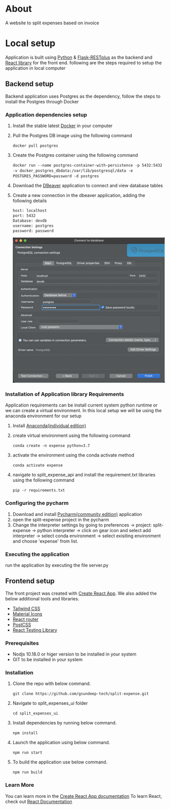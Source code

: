 # About

A website to split expenses based on invoice

# Local setup

Application is built using [Python](https://www.python.org/) & [Flask-RESTplus](https://flask-restplus.readthedocs.io/en/stable/) as the backend and [React library](https://reactjs.org/) for the front end. following are the steps required to setup the application in local computer

## Backend setup

Backend application uses Postgres as the dependency, follow the steps to install the Postgres through Docker

### Application dependencies setup

1. Install the stable latest [Docker](https://www.docker.com/products/docker-desktop) in your computer
2. Pull the Postgres DB image using the following command

   `docker pull postgres`

3. Create the Postgres container using the following command

   `docker run --name postgres-container-with-persistence -p 5432:5432 -v docker_postgres_dbdata:/var/lib/postgresql/data -e POSTGRES_PASSWORD=password -d postgres`

4. Download the [DBeaver](https://dbeaver.io/) application to connect and view database tables
5. Create a new connection in the dbeaver application, adding the following details

   ```
   host: localhost
   port: 5432
   Database: devdb
   username: postgres
   password: password
   ```

   ![Dbeaver Database connectionn](./documentation/pictures/db_connection.png "Dbeaver Database connection")

### Installation of Application library Requirements

Application requirements can be install current system python runtime or we can create a virtual environment. In this local setup we will be using the anaconda environment for our setup

1. Install [Anaconda(individual edition)](https://www.anaconda.com/products/individual)
2. create virtual environment using the following command

   `conda create -n expense python=3.7`

3. activate the environment using the conda activate method

   `conda activate expense`

4. navigate to split_expense_api and install the requirement.txt libraries using the following command

   `pip -r requirements.txt`

### Configuring the pycharm

1. Download and install [Pycharm(community edition)](https://www.jetbrains.com/pycharm/download/) application
2. open the split-expense project in the pycharm
3. Change the interpreter settings by going to preferences -> project: split-expense -> python interpreter -> click on gear icon and select add interpreter -> select conda environment -> select exisiting environment and choose 'expense' from list.

### Executing the application

run the application by executing the file server.py

## Frontend setup

The front project was created with [Create React App](https://reactjs.org/docs/create-a-new-react-app.html). We also added the below additional tools and libraries.

- [Tailwind CSS](https://tailwindcss.com/)
- [Material Icons](https://material.io/resources/icons/?style=baseline)
- [React router](https://reactrouter.com/web/guides/quick-start)
- [PostCSS](https://postcss.org/)
- [React Testing Library](https://testing-library.com/docs/react-testing-library/intro/)

### Prerequisites

- Nodjs 10.18.0 or higer version to be installed in your system
- GIT to be installed in your system

### Installation

1. Clone the repo with below command.

      `git clone https://github.com/gsundeep-tech/split-expense.git`

2. Navigate to split_expenses_ui folder

      `cd split_expenses_ui`

3. Install dependencies by running below command.

      `npm install`

4. Launch the application using below command.

      `npm run start`

5. To build the application use below command.

      `npm run build`

### Learn More

You can learn more in the [Create React App documentation](https://create-react-app.dev/docs/getting-started/)
To learn React, check out [React Documentation](https://reactjs.org/)